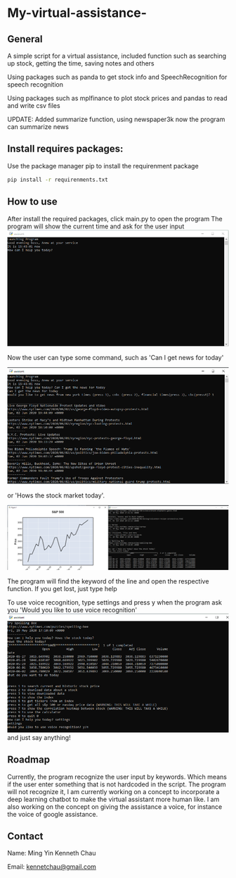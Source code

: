 # My-virtual-assistance-
## General
A simple script for a virtual assistance, included function such as searching up stock, getting the time, saving notes and others 

Using packages such as panda to get stock info and SpeechRecognition for speech recognition

Using packages such as mplfinance to plot stock prices and pandas to read and write csv files 

UPDATE: Added summarize function, using newspaper3k now the program can summarize news


## Install requires packages:
Use the package manager pip to install the requirenment package
```bash
pip install -r requirenments.txt
```

## How to use
After install the required packages, click main.py to open the program 
The program will show the current time and ask for the user input
![option](https://github.com/kennetchau/My-virtual-assistance-/blob/master/examples/open.PNG)


Now the user can type some command, such as 'Can I get news for today'


![option](https://github.com/kennetchau/My-virtual-assistance-/blob/master/examples/newseg.PNG)


or 'Hows the stock market today'.


![option](https://github.com/kennetchau/My-virtual-assistance-/blob/master/examples/stockeg.PNG)


The program will find the keyword of the line and open the respective function. If you get lost, just type help 


To use voice recognition, type settings and press y when the program ask you 'Would you like to use voice recognition'
![option](https://github.com/kennetchau/My-virtual-assistance-/blob/master/examples/voiceeg.PNG)
and just say anything!

## Roadmap
Currently, the program recognize the user input by keywords. Which means if the user enter something that is not hardcoded in the script. The program will not recognize it, I am currently working on a concept to incorporate a deep learning chatbot to make the virtual assistant more human like. I am also working on the concept on giving the assistance a voice, for instance the voice of google assistance. 

## Contact 
Name: Ming Yin Kenneth Chau 

Email: kennetchau@gmail.com



